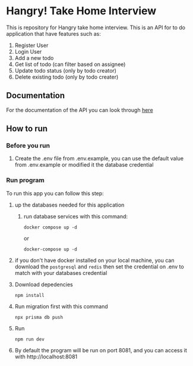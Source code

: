 # Hangry! Take Home Interview

This is repository for Hangry take home interview. This is an API for to do application that have features such as:

1. Register User
2. Login User
3. Add a new todo
4. Get list of todo (can filter based on assignee)
5. Update todo status (only by todo creator)
6. Delete existing todo (only by todo creater)

## Documentation

For the documentation of the API you can look through [here](https://documenter.getpostman.com/view/14157544/2s8Z6scbmy)

## How to run

### Before you run

1.  Create the .env file from .env.example, you can use the default value from .env.example or modified it the database credential

### Run program

To run this app you can follow this step:

1. up the databases needed for this application

    1. run database services with this command:
        ```
        docker compose up -d
        ```
        or
        ```
        docker-compose up -d
        ```

2. if you don't have docker installed on your local machine, you can download the `postgresql` and `redis` then set the credential on .env to match with your databases credential

3. Download depedencies
    ```
    npm install
    ```
4. Run migration first with this command
    ```
    npx prisma db push
    ```
5. Run
    ```
    npm run dev
    ```
6. By default the program will be run on port 8081, and you can access it with http://localhost:8081
